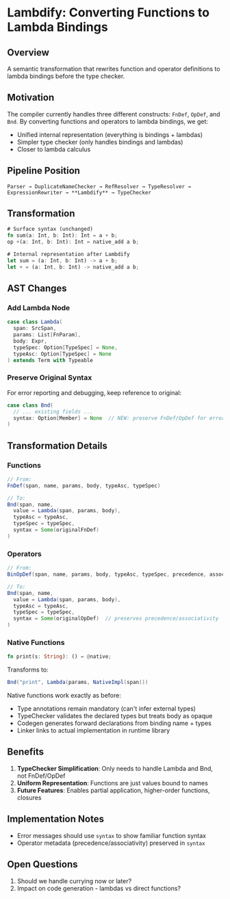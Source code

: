 # Lambdify: Converting Functions to Lambda Bindings

## Overview

A semantic transformation that rewrites function and operator definitions to lambda bindings before the type checker.

## Motivation

The compiler currently handles three different constructs: `FnDef`, `OpDef`, and `Bnd`. By converting functions and operators to lambda bindings, we get:
- Unified internal representation (everything is bindings + lambdas)
- Simpler type checker (only handles bindings and lambdas)
- Closer to lambda calculus

## Pipeline Position

```
Parser → DuplicateNameChecker → RefResolver → TypeResolver → ExpressionRewriter → **Lambdify** → TypeChecker
```

## Transformation

```rust
# Surface syntax (unchanged)
fn sum(a: Int, b: Int): Int = a + b;
op +(a: Int, b: Int): Int = native_add a b;

# Internal representation after Lambdify
let sum = (a: Int, b: Int) -> a + b;
let + = (a: Int, b: Int) -> native_add a b;
```

## AST Changes

### Add Lambda Node
```scala
case class Lambda(
  span: SrcSpan,
  params: List[FnParam],
  body: Expr,
  typeSpec: Option[TypeSpec] = None,
  typeAsc: Option[TypeSpec] = None
) extends Term with Typeable
```

### Preserve Original Syntax
For error reporting and debugging, keep reference to original:
```scala
case class Bnd(
  // ... existing fields ...
  syntax: Option[Member] = None  // NEW: preserve FnDef/OpDef for errors
)
```

## Transformation Details

### Functions
```scala
// From:
FnDef(span, name, params, body, typeAsc, typeSpec)

// To:
Bnd(span, name, 
  value = Lambda(span, params, body),
  typeAsc = typeAsc,
  typeSpec = typeSpec,
  syntax = Some(originalFnDef)
)
```

### Operators
```scala
// From:
BinOpDef(span, name, params, body, typeAsc, typeSpec, precedence, associativity)

// To:
Bnd(span, name,
  value = Lambda(span, params, body),
  typeAsc = typeAsc,
  typeSpec = typeSpec,
  syntax = Some(originalOpDef)  // preserves precedence/associativity
)
```

### Native Functions
```rust
fn print(s: String): () = @native;
```

Transforms to:
```scala
Bnd("print", Lambda(params, NativeImpl(span)))
```

Native functions work exactly as before:
- Type annotations remain mandatory (can't infer external types)
- TypeChecker validates the declared types but treats body as opaque
- Codegen generates forward declarations from binding name + types
- Linker links to actual implementation in runtime library

## Benefits

1. **TypeChecker Simplification**: Only needs to handle Lambda and Bnd, not FnDef/OpDef
2. **Uniform Representation**: Functions are just values bound to names
3. **Future Features**: Enables partial application, higher-order functions, closures

## Implementation Notes


- Error messages should use `syntax` to show familiar function syntax
- Operator metadata (precedence/associativity) preserved in `syntax`

## Open Questions

1. Should we handle currying now or later?
2. Impact on code generation - lambdas vs direct functions?